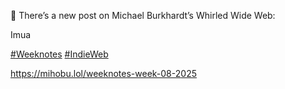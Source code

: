 🤖 There’s a new post on Michael Burkhardt’s Whirled Wide Web:

Imua

[\#<span>Weeknotes</span>](https://social.lol/tags/Weeknotes) [\#<span>IndieWeb</span>](https://social.lol/tags/IndieWeb)

[<span class="invisible">https://</span><span class="ellipsis">mihobu.lol/weeknotes-week-08-2</span><span class="invisible">025</span>](https://mihobu.lol/weeknotes-week-08-2025)